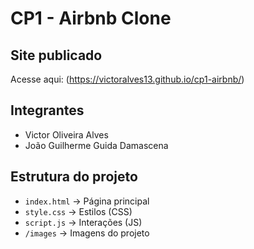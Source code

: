 # CP1 - Airbnb Clone

## Site publicado
Acesse aqui: (https://victoralves13.github.io/cp1-airbnb/)

## Integrantes
- Victor Oliveira Alves  
- João Guilherme Guida Damascena

## Estrutura do projeto
- `index.html` → Página principal  
- `style.css` → Estilos (CSS)  
- `script.js` → Interações (JS)  
- `/images` → Imagens do projeto  
